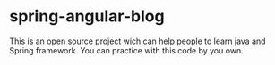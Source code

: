# spring-angular-blog
This is an open source project wich can help people to learn java and Spring framework.
You can practice with this code by you own. 

